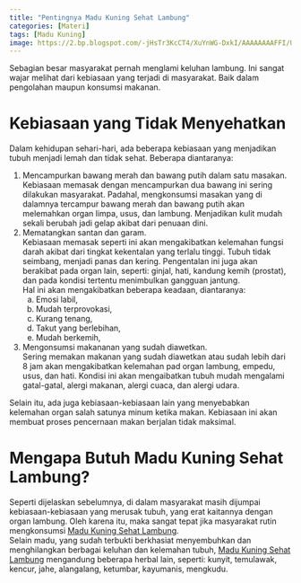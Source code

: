 ```yaml
---
title: "Pentingnya Madu Kuning Sehat Lambung"
categories: [Materi]
tags: [Madu Kuning]
image: https://2.bp.blogspot.com/-jHsTr3KcCT4/XuYnWG-DxkI/AAAAAAAAFFI/UVnTde0Z82gDRTmSi5NgvLfNSPCaI2ZAACPcBGAsYHg/s1600/202006-mho-madu-kuning-sehat-lambung.png
---
```


<div>Sebagian besar masyarakat pernah menglami keluhan lambung. Ini sangat wajar melihat dari kebiasaan yang terjadi di masyarakat. Baik dalam pengolahan maupun konsumsi makanan.</div>

<h1>Kebiasaan yang Tidak Menyehatkan</h1>

<div>Dalam kehidupan sehari-hari, ada beberapa kebiasaan yang menjadikan tubuh menjadi lemah dan tidak sehat. Beberapa diantaranya:</div>

<ol>
    <li>Mencampurkan bawang merah dan bawang putih dalam satu masakan.
        <div>Kebiasaan memasak dengan mencampurkan dua bawang ini sering dilakukan masyarakat. Padahal, mengkonsumsi masakan yang di dalamnya tercampur bawang merah dan bawang putih akan melemahkan organ limpa, usus, dan lambung. Menjadikan kulit mudah sekali berubah jadi gelap akibat dari penuaan dini.</div></li>
    <li>Mematangkan santan dan garam.
        <div>Kebiasaan memasak seperti ini akan mengakibatkan kelemahan fungsi darah akibat dari tingkat kekentalan yang terlalu tinggi. Tubuh tidak seimbang, menjadi panas dan kering. Pengentalan ini juga akan berakibat pada organ lain, seperti: ginjal, hati, kandung kemih (prostat), dan pada kondisi tertentu menimbulkan gangguan jantung.</div>
        <div>Hal ini akan mengakibatkan beberapa keadaan, diantaranya:</div>
            <ol>
                <li style="list-style-type:lower-alpha">Emosi labil,</li>
                <li style="list-style-type:lower-alpha">Mudah terprovokasi,</li>
                <li style="list-style-type:lower-alpha">Kurang tenang,</li>
                <li style="list-style-type:lower-alpha">Takut yang berlebihan,</li>
                <li style="list-style-type:lower-alpha">Mudah berkemih,</li></ol></li>
    <li>Mengonsumsi makananan yang sudah diawetkan.
        <div>Sering memakan makanan yang sudah diawetkan atau sudah lebih dari 8 jam akan mengakibatkan kelemahan pad organ lambung, empedu, usus, dan hati. Kondisi ini akan mengaibatkan tubuh mudah mengalami gatal-gatal, alergi makanan, alergi cuaca, dan alergi udara.</div></li>
</ol>

<div>Selain itu, ada juga kebiasaan-kebiasaan lain yang menyebabkan kelemahan organ salah satunya minum ketika makan. Kebiasaan ini akan membuat proses pencernaan makan berjalan tidak maksimal.</div>

<h1>Mengapa Butuh Madu Kuning Sehat Lambung?</h1>

<div>Seperti dijelaskan sebelumnya, di dalam masyarakat masih dijumpai kebiasaan-kebiasaan yang merusak tubuh, yang erat kaitannya dengan organ lambung. Oleh karena itu, maka sangat tepat jika masyarakat rutin mengkonsumsi <a href="/posts/madu-kuning-sehat-lambung-wk6" title="Madu Kuning Sehat Lambung">Madu Kuning Sehat Lambung</a>.</div>

<div>Selain madu, yang sudah terbukti berkhasiat menyembuhkan dan menghilangkan berbagai keluhan dan kelemahan tubuh, <a href="/posts/madu-kuning-sehat-lambung-wk6" title="Madu Kuning Sehat Lambung">Madu Kuning Sehat Lambung</a> mengandung beberapa herbal lain, seperti: kunyit, temulawak, kencur, jahe, alangalang, ketumbar, kayumanis, mengkudu.</div>
